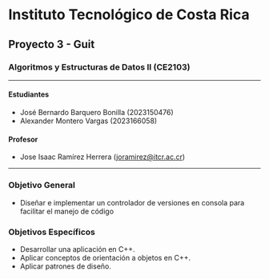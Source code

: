 # Instituto Tecnológico de Costa Rica

## Proyecto 3 - Guit

### Algoritmos y Estructuras de Datos II (CE2103)

---

#### Estudiantes

- José Bernardo Barquero Bonilla (2023150476)
- Alexander Montero Vargas (2023166058)

#### Profesor

- Jose Isaac Ramírez Herrera (<joramirez@itcr.ac.cr>)

---

### Objetivo General

- Diseñar e implementar un controlador de versiones en consola para facilitar el manejo de código

### Objetivos Específicos

- Desarrollar una aplicación en C++.
- Aplicar conceptos de orientación a objetos en C++.
- Aplicar patrones de diseño.
